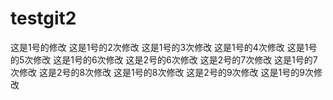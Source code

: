 # testgit2
这是1号的修改
这是1号的2次修改
这是1号的3次修改
这是1号的4次修改
这是1号的5次修改
这是1号的6次修改
这是2号的6次修改
这是2号的7次修改
这是1号的7次修改
这是2号的8次修改
这是1号的8次修改
这是2号的9次修改
这是1号的9次修改